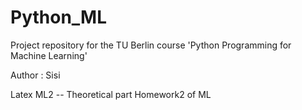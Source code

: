 # Python_ML
Project repository for the TU Berlin course 'Python Programming for Machine Learning'

Author : Sisi

Latex ML2 -- Theoretical part Homework2 of ML 
